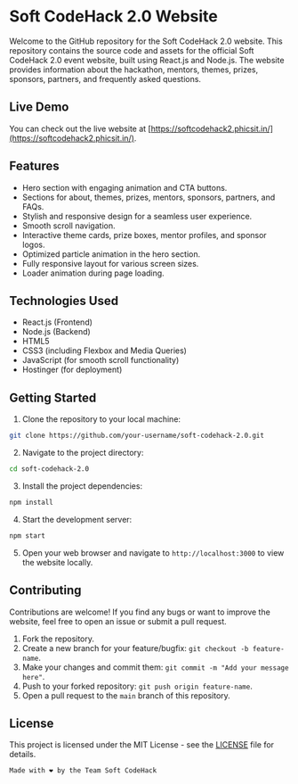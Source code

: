 # Soft CodeHack 2.0 Website

Welcome to the GitHub repository for the Soft CodeHack 2.0 website. This repository contains the source code and assets for the official Soft CodeHack 2.0 event website, built using React.js and Node.js. The website provides information about the hackathon, mentors, themes, prizes, sponsors, partners, and frequently asked questions.

## Live Demo

You can check out the live website at [https://softcodehack2.phicsit.in/](https://softcodehack2.phicsit.in/).

## Features

- Hero section with engaging animation and CTA buttons.
- Sections for about, themes, prizes, mentors, sponsors, partners, and FAQs.
- Stylish and responsive design for a seamless user experience.
- Smooth scroll navigation.
- Interactive theme cards, prize boxes, mentor profiles, and sponsor logos.
- Optimized particle animation in the hero section.
- Fully responsive layout for various screen sizes.
- Loader animation during page loading.

## Technologies Used

- React.js (Frontend)
- Node.js (Backend)
- HTML5
- CSS3 (including Flexbox and Media Queries)
- JavaScript (for smooth scroll functionality)
- Hostinger (for deployment)

## Getting Started

1. Clone the repository to your local machine:

```bash
git clone https://github.com/your-username/soft-codehack-2.0.git
```

2. Navigate to the project directory:

```bash
cd soft-codehack-2.0
```

3. Install the project dependencies:

```bash
npm install
```

4. Start the development server:

```bash
npm start
```

5. Open your web browser and navigate to `http://localhost:3000` to view the website locally.

## Contributing

Contributions are welcome! If you find any bugs or want to improve the website, feel free to open an issue or submit a pull request.

1. Fork the repository.
2. Create a new branch for your feature/bugfix: `git checkout -b feature-name`.
3. Make your changes and commit them: `git commit -m "Add your message here"`.
4. Push to your forked repository: `git push origin feature-name`.
5. Open a pull request to the `main` branch of this repository.

## License

This project is licensed under the MIT License - see the [LICENSE](LICENSE) file for details.

```bash
Made with ❤️ by the Team Soft CodeHack
```
